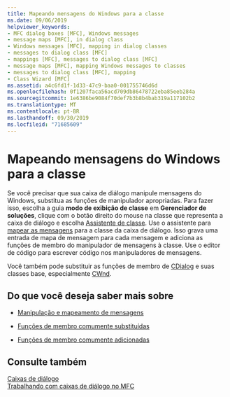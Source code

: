 ```yaml
---
title: Mapeando mensagens do Windows para a classe
ms.date: 09/06/2019
helpviewer_keywords:
- MFC dialog boxes [MFC], Windows messages
- message maps [MFC], in dialog class
- Windows messages [MFC], mapping in dialog classes
- messages to dialog class [MFC]
- mappings [MFC], messages to dialog class [MFC]
- message maps [MFC], mapping Windows messages to classes
- messages to dialog class [MFC], mapping
- Class Wizard [MFC]
ms.assetid: a4c6fd1f-1d33-47c9-baa0-001755746d6d
ms.openlocfilehash: 0f1207faca56acd709db86478722eba85eeb284a
ms.sourcegitcommit: 1e6386be9084f70def7b3b8b4bab319a117102b2
ms.translationtype: MT
ms.contentlocale: pt-BR
ms.lasthandoff: 09/30/2019
ms.locfileid: "71685609"
---
```

# <a name="mapping-windows-messages-to-your-class"></a>Mapeando mensagens do Windows para a classe

Se você precisar que sua caixa de diálogo manipule mensagens do Windows, substitua as funções de manipulador apropriadas. Para fazer isso, escolha a guia **modo de exibição de classe** em **Gerenciador de soluções**, clique com o botão direito do mouse na classe que representa a caixa de diálogo e escolha [Assistente de classe](reference/mfc-class-wizard.md). Use o assistente para [mapear as mensagens](../mfc/reference/mapping-messages-to-functions.md) para a classe da caixa de diálogo. Isso grava uma entrada de mapa de mensagem para cada mensagem e adiciona as funções de membro do manipulador de mensagens à classe. Use o editor de código para escrever código nos manipuladores de mensagens.

Você também pode substituir as funções de membro de [CDialog](../mfc/reference/cdialog-class.md) e suas classes base, especialmente [CWnd](../mfc/reference/cwnd-class.md).

## <a name="what-do-you-want-to-know-more-about"></a>Do que você deseja saber mais sobre

- [Manipulação e mapeamento de mensagens](../mfc/message-handling-and-mapping.md)

- [Funções de membro comumente substituídas](../mfc/commonly-overridden-member-functions.md)

- [Funções de membro comumente adicionadas](../mfc/commonly-added-member-functions.md)

## <a name="see-also"></a>Consulte também

[Caixas de diálogo](../mfc/dialog-boxes.md)<br/>
[Trabalhando com caixas de diálogo no MFC](../mfc/life-cycle-of-a-dialog-box.md)
